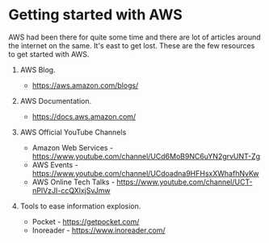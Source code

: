 
# Getting started with AWS

AWS had been there for quite some time and there are lot of articles around the internet on the same. It's east to get lost. These are the few resources to get started with AWS.

1. AWS Blog.
    - https://aws.amazon.com/blogs/

1. AWS Documentation.
    - https://docs.aws.amazon.com/

1. AWS Official YouTube Channels
    - Amazon Web Services  - https://www.youtube.com/channel/UCd6MoB9NC6uYN2grvUNT-Zg
    - AWS Events - https://www.youtube.com/channel/UCdoadna9HFHsxXWhafhNvKw
    - AWS Online Tech Talks - https://www.youtube.com/channel/UCT-nPlVzJI-ccQXlxjSvJmw

1. Tools to ease information explosion.
    - Pocket - https://getpocket.com/
    - Inoreader - https://www.inoreader.com/